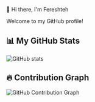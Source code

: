 👋 Hi there, I'm Fereshteh

Welcome to my GitHub profile!

## 📊 My GitHub Stats

![GitHub stats](https://github-readme-stats.vercel.app/api?username=fereshteh-sa&show_icons=true)

## 🔥 Contribution Graph

![GitHub Contribution Graph](https://github-readme-activity-graph.cyclic.app/graph?username=fereshteh-sa&theme=github)


